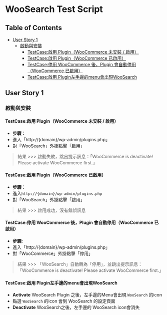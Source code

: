 # WooSearch Test Script

<!-- START doctoc generated TOC please keep comment here to allow auto update -->
<!-- DON'T EDIT THIS SECTION, INSTEAD RE-RUN doctoc TO UPDATE -->
## Table of Contents

- [User Story 1](#user-story-1)
  - [啟動與安裝](#啟動與安裝)
    - [TestCase:啟用 Plugin（WooCommerce 未安裝 / 啟用）](#testcase啟用-plugin（woocommerce-未安裝--啟用）)
    - [TestCase:啟用 Plugin（WooCommerce 已啟用）](#testcase啟用-plugin（woocommerce-已啟用）)
    - [TestCase:停用 WooCommerce 後，Plugin 會自動停用（WooCommerce 已啟用）](#testcase停用-woocommerce-後，plugin-會自動停用（woocommerce-已啟用）)
    - [TestCase:啟用 Plugin左手邊的menu會出現WooSearch](#testcase啟用-plugin左手邊的menu會出現woosearch)

<!-- END doctoc generated TOC please keep comment here to allow auto update -->
## User Story 1
### 啟動與安裝
#### TestCase:啟用 Plugin（WooCommerce 未安裝 / 啟用）
- **步驟：**
- 進入「http://{domain}/wp-admin/plugins.php」
- 對「WooSearch」外掛點擊「啟用」
> 結果 >>> 啟動失敗，跳出提示訊息：「WooCommerce is deactivate! Please activate WooCommerce first.」

#### TestCase:啟用 Plugin（WooCommerce 已啟用）
- **步驟：**
- 進入```http://{domain}/wp-admin/plugins.php```
- 對「WooSearch」外掛點擊「啟用」
> 結果 >>> 啟用成功，沒有錯誤訊息

#### TestCase:停用 WooCommerce 後，Plugin 會自動停用（WooCommerce 已啟用）
- **步驟:**
- 進入「http://{domain}/wp-admin/plugins.php」
- 對「WooCommerce」外掛點擊「停用」
> 結果 >>> 「WooSearch」自動轉為「停用」，並跳出提示訊息：「WooCommerce is deactivate! Please activate WooCommerce first.」

#### TestCase:啟用 Plugin左手邊的menu會出現WooSearch
- **Activate** WooSearch Plugin 之後，左手邊的Menu會出現 ```WooSearch``` 的icon
- 點選 ```WooSearch``` 的icon 會到 WooSearch 的設定頁面
- **Deactivate** WooSearch之後，左手邊的 WooSearch icon會消失
